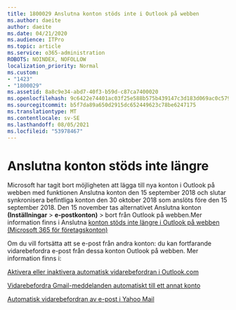 ```yaml
---
title: 1800029 Anslutna konton stöds inte i Outlook på webben
ms.author: daeite
author: daeite
ms.date: 04/21/2020
ms.audience: ITPro
ms.topic: article
ms.service: o365-administration
ROBOTS: NOINDEX, NOFOLLOW
localization_priority: Normal
ms.custom:
- "1423"
- "1800029"
ms.assetid: 8a8c9e34-abd7-40f3-b59d-c87ca7400020
ms.openlocfilehash: 9c6422e74401ac03f25e588b575b439147c3d183d069ac0c579973cab326ff84
ms.sourcegitcommit: b5f7da89a650d2915dc652449623c78be6247175
ms.translationtype: MT
ms.contentlocale: sv-SE
ms.lasthandoff: 08/05/2021
ms.locfileid: "53978467"
---
```

# <a name="connected-accounts-are-no-longer-supported"></a>Anslutna konton stöds inte längre

Microsoft har tagit bort möjligheten att lägga till nya konton i Outlook på webben med funktionen Anslutna konton den 15 september 2018 och slutar synkronisera befintliga konton den 30 oktober 2018 som anslöts före den 15 september 2018. Den 15 november tas alternativet Anslutna konton **(Inställningar** \> **e-postkonton)** \> bort från Outlook på webben.Mer information finns i Anslutna [konton stöds inte längre i Outlook på webben (Microsoft 365 för företagskonton)](https://support.office.com/article/Connected-accounts-is-no-longer-supported-in-Outlook-on-the-web-Office-365-for-business-accounts-5cc526bf-e928-4a99-8b9f-5e089df7d887)
  
Om du vill fortsätta att se e-post från andra konton: du kan fortfarande vidarebefordra e-post från dessa konton Outlook på webben. Mer information finns i:
  
[Aktivera eller inaktivera automatisk vidarebefordran i Outlook.com](https://go.microsoft.com/fwlink/?linkid=2038346)
  
[Vidarebefordra Gmail-meddelanden automatiskt till ett annat konto](https://aka.ms/forward-gmail-messages)
  
[Automatisk vidarebefordran av e-post i Yahoo Mail](https://aka.ms/yahoo-email-forwarding)
  